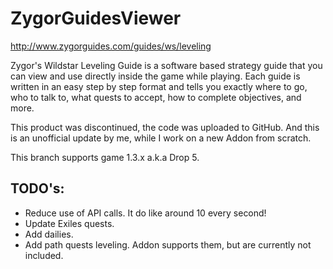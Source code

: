 # ZygorGuidesViewer
http://www.zygorguides.com/guides/ws/leveling

Zygor's Wildstar Leveling Guide is a software based strategy guide that you can view and use directly inside the game while playing. Each guide is written in an easy step by step format and tells you exactly where to go, who to talk to, what quests to accept, how to complete objectives, and more. 

This product was discontinued, the code was uploaded to GitHub.  And this is an unofficial update by me, while I work on a new Addon from scratch.

This branch supports game 1.3.x a.k.a Drop 5.

TODO's:
------

* Reduce use of API calls.  It do like around 10 every second!
* Update Exiles quests.
* Add dailies.
* Add path quests leveling.  Addon supports them, but are currently not included.
